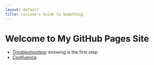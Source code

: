 ```yaml
---
layout: default
title: Luciano's Guide to Something
---
```


# Welcome to My GitHub Pages Site

- [Troubleshooting](./pages/troubleshooting): knowing is the first step.
- [Confluence](./pages/confluence).
